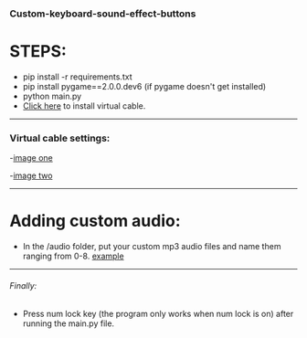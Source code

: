 ### Custom-keyboard-sound-effect-buttons

# STEPS: 

- pip install -r requirements.txt 
- pip install pygame==2.0.0.dev6 (if pygame doesn't get installed)
- python main.py
- [Click here](https://vb-audio.com/Cable/) to install virtual cable.


------

### Virtual cable settings:
-[image one](https://github.com/ruriko123/custom-keyboard-sound-effect-buttons/blob/main/readme_images/1.JPG)

-[image two](https://github.com/ruriko123/custom-keyboard-sound-effect-buttons/blob/main/readme_images/2.JPG)


------
# Adding custom audio:
- In the /audio folder, put your custom mp3 audio files and name them ranging from 0-8. [example](https://github.com/ruriko123/custom-keyboard-sound-effect-buttons/blob/main/audio/Capture.JPG?)


-----


###### Finally:
- Press num lock key (the program only works when num lock is on) after running the main.py file.
